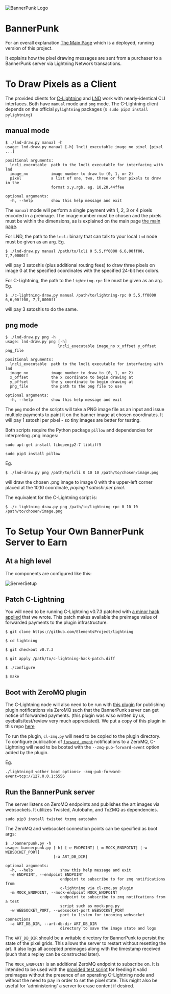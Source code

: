 ![BannerPunk Logo](frontend/htdocs/img/logo.png "BannerPunk logo")

# BannerPunk

For an overall explanation [The Main Page](https://bannerpunk.biz) which is a deployed, running version of this project.

It explains how the pixel drawing messages are sent from a purchaser to a BannerPunk server via Lightning Network transactions.

# To Draw Pixels as a Client
The provided clients for [C-Lightning](c-lightning-draw.py) and [LND](lnd-draw.py) work with nearly-identical CLI interfaces. Both have `manual` mode and `png` mode. The C-Lightning client depends on the official `pylightning` packages (`$ sudo pip3 install pylightning`)

## manual mode

```
$ ./lnd-draw.py manual -h
usage: lnd-draw.py manual [-h] lncli_executable image_no pixel [pixel ...]

positional arguments:
  lncli_executable  path to the lncli executable for interfacing with lnd
  image_no          image number to draw to (0, 1, or 2)
  pixel             a list of one, two, three or four pixels to draw in the
                    format x,y,rgb, eg. 10,20,44ffee

optional arguments:
  -h, --help        show this help message and exit
```

The `manual` mode will perform a single payment with 1, 2, 3 or 4 pixels encoded in a preimage. The image number must be chosen and the pixels must be within the dimensions, as is explained on the main page [the main page](https://bannerpunk.biz).

For LND, the path to the `lncli` binary that can talk to your local `lnd` node must be given as an arg. Eg.

`$ ./lnd-draw.py manual /path/to/lcli 0 5,5,ff0000 6,6,00ff00, 7,7,0000ff`

will pay 3 satoshis (plus additional routing fees) to draw three pixels on image 0 at the specified coordinates with the specified 24-bit hex colors.

For C-Lightning, the path to the `lightning-rpc` file must be given as an arg. Eg.

`$ ./c-lightning-draw.py manual /path/to/lightning-rpc 0 5,5,ff0000 6,6,00ff00, 7,7,0000ff`

will pay 3 satoshis to do the same.

## png mode

```
$ ./lnd-draw.py png -h
usage: lnd-draw.py png [-h]
                       lncli_executable image_no x_offset y_offset png_file

positional arguments:
  lncli_executable  path to the lncli executable for interfacing with lnd
  image_no          image number to draw to (0, 1, or 2)
  x_offset          the x coordinate to begin drawing at
  y_offset          the y coordinate to begin drawing at
  png_file          the path to the png file to use

optional arguments:
  -h, --help        show this help message and exit
```

The `png` mode of the scripts will take a PNG image file as an input and issue multiple payments to paint it on the banner image at chosen coordinates. It will pay 1 satoshi per pixel - so tiny images are better for testing.

Both scripts require the Python package `pillow` and dependencies for interpreting .png images:

`sudo apt-get install libopenjp2-7 libtiff5`

`sudo pip3 install pillow`

Eg.

`$ ./lnd-draw.py png /path/to/lcli 0 10 10 /path/to/chosen/image.png`

will draw the chosen .png image to image 0 with the upper-left corner placed at the 10,10 coordinate, *paying 1 satoshi per pixel*.

The equivalent for the C-Lightning script is:

`$ ./c-lightning-draw.py png /path/to/lightning-rpc 0 10 10 /path/to/chosen/image.png`


# To Setup Your Own BannerPunk Server to Earn

## At a high level
The components are configured like this:

![ServerSetup](frontend/htdocs/img/server_setup.png "server setup")

## Patch C-Lightning
You will need to be running C-Lightning v0.7.3 patched with [a minor hack applied](c-lightning-hacky-patch.diff) that we wrote. This patch makes available the preimage value of forwarded payments to the plugin infrastructure.

`$ git clone https://github.com/ElementsProject/lightning`

`$ cd lightning`

`$ git checkout v0.7.3`

`$ git apply /path/to/c-lightning-hack-patch.diff`

`$ ./configure`

`$ make`

## Boot with ZeroMQ plugin

The C-Lightning node will also need to be run with [this plugin](https://github.com/lightningd/plugins/pull/70) for publishing plugin notifications via ZeroMQ such that the BannerPunk server can get notice of forwarded payments. (this plugin was wlso written by us, eyeballs/test/review very much appreciated). We put a copy of this plugin in this repo [here](depends/cl-zmq.py)

To run the plugin, `cl-zmq.py` will need to be copied to the plugin directory. To configure publication of [`forward_event`](https://github.com/ElementsProject/lightning/blob/master/doc/PLUGINS.md#forward_event) notifications to a ZeroMQ, C-Lightning will need to be booted with the `--zmq-pub-forward-event` option added by the plugin.

Eg.

`./lightningd <other boot options> -zmq-pub-forward-event=tcp://127.0.0.1:5556`


## Run the BannerPunk server

The server listens on ZeroMQ endpoints and publishes the art images via websockets. It utilizes Twisted, Autobahn, and TxZMQ as dependencies.

`sudo pip3 install twisted txzmq autobahn`

The ZeroMQ and websocket connection points can be specified as boot args:

```
$ ./bannerpunk.py -h
usage: bannerpunk.py [-h] [-e ENDPOINT] [-m MOCK_ENDPOINT] [-w WEBSOCKET_PORT]
                     [-a ART_DB_DIR]

optional arguments:
  -h, --help            show this help message and exit
  -e ENDPOINT, --endpoint ENDPOINT
                        endpoint to subscribe to for zmq notifications from
                        c-lightning via cl-zmq.py plugin
  -m MOCK_ENDPOINT, --mock-endpoint MOCK_ENDPOINT
                        endpoint to subscribe to zmq notifcations from a test
                        script such as mock-png.py
  -w WEBSOCKET_PORT, --websocket-port WEBSOCKET_PORT
                        port to listen for incoming websocket connections
  -a ART_DB_DIR, --art-db-dir ART_DB_DIR
                        directory to save the image state and logs
```

The `ART_DB_DIR` should be a writable directory for BannerPunk to persist the state of the pixel grids. This allows the server to restart without resetting the art. It also logs all accepted preimages along with the timestamp received (such that a replay can be constructed later).

The `MOCK_ENDPOINT` is an additional ZeroMQ endpoint to subscribe on. It is intended to be used with the [provided test script](test/mock-png.py) for feeding it valid preimages without the presence of an operating C-Lightning node and without the need to pay in order to set the pixel state. This might also be useful for 'administering' a server to erase content if desired.
